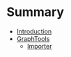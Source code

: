 # Summary

* [Introduction](README.md)
* [GraphTools](doc/graphtools.md)
   * [Importer](doc/importer.md)

